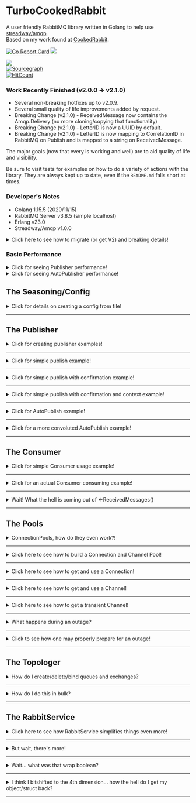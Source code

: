 # TurboCookedRabbit
 A user friendly RabbitMQ library written in Golang to help use <a href="https://github.com/streadway/amqp">streadway/amqp</a>.  
 Based on my work found at [CookedRabbit](https://github.com/houseofcat/RabbitMQ.Core).

[![Go Report Card](https://goreportcard.com/badge/github.com/houseofcat/turbocookedrabbit)](https://goreportcard.com/report/github.com/houseofcat/turbocookedrabbit)
<a title="" target="_blank" href="https://golangci.com/r/github.com/houseofcat/turbocookedrabbit"><img src="https://golangci.com/badges/github.com/houseofcat/turbocookedrabbit.svg"></a>  

<a title="Release" target="_blank" href="https://github.com/houseofcat/turbocookedrabbit/releases"><img src="https://img.shields.io/github/release/houseofcat/turbocookedrabbit.svg?style=flat-square"></a>  
[![Sourcegraph](https://sourcegraph.com/github.com/houseofcat/turbocookedrabbit/-/badge.svg)](https://sourcegraph.com/github.com/houseofcat/turbocookedrabbit?badge)  
[![HitCount](http://hits.dwyl.io/houseofcat/githubcom/houseofcat/turbocookedrabbit.svg)](http://hits.dwyl.io/houseofcat/githubcom/houseofcat/turbocookedrabbit)

### Work Recently Finished (v2.0.0 -> v2.1.0)
 * Several non-breaking hotfixes up to v2.0.9.
 * Several small quality of life improvements added by request.
 * Breaking Change (v2.1.0) - ReceivedMessage now contains the Amqp.Delivery (no more cloning/copying that functionality)
 * Breaking Change (v2.1.0) - LetterID is now a UUID by default.
 * Breaking Change (v2.1.0) - LetterID is now mapping to CorrelationID in RabbitMQ on Publish and is mapped to a string on ReceivedMessage.

The major goals (now that every is working and well) are to aid quality of life and visibility.

Be sure to visit tests for examples on how to do a variety of actions with the library. They are always kept up to date, even if the `README.md` falls short at times.

### Developer's Notes

 * Golang 1.15.5 (2020/11/15)
 * RabbitMQ Server v3.8.5 (simple localhost)
 * Erlang v23.0
 * Streadway/Amqp v1.0.0

<details><summary>Click here to see how to migrate (or get V2) and breaking details!</summary>
<p>

## TO GET (including V2)
`go get -u "github.com/houseofcat/turbocookedrabbit/v2"`  

If I hotfix legacy
`go get -u "github.com/houseofcat/turbocookedrabbit/v1"` 

To continue using legacy up to v1.2.3
`go get -u "github.com/houseofcat/turbocookedrabbit"`  

## TO UPGRADE TO V2
Everything is unified to TCR.  
Convert your imports to a single `"github.com/houseofcat/turbocookedrabbit/v2/pkg/tcr"`.  
And where you have `pools.` or `models.` or `publisher.` or `utils.` replace it with just this `tcr.`

Why am I being so complicated? See below...

### Started Semantic Versioning

 * Separate go.mods.
 * Separate pkgs.

All legacy work will be done with a new module `/v1/pkg/***`.    
All v2 work will be done with a new module `/v2/pkg/tcr`.   

Apologies for all the confusion but if I don't do this, apparently I couldn't use the v2.0.0 tagging system and allow people to `@upgrade`. This is a stupid design choice by the `Go Modules` and was irrevocably harder to get VSCode to understand what the hell I was trying to do and therefore, not shit it's pants.  

Learn more about the fabulous world of PhD's at Google designing things!  
https://blog.golang.org/v2-go-modules  

### Breaking Change Notice (v1.x.x -> v2.0.0)
Decided to opt-in for a near total rewrite. Simpler. Cleaner. Easier to use. The AutoPublish is now using PublishWithConfirmation and so what I now try to emulate is "At Least Once" style of delivery.  

Reason For Rewrite?  
I am better at Golang, in general, and I now have a year of experience using my own software in a production environment. This rewrite has an even stronger auto-recovery mechanism and even harder Publish (PublishWithConfirmation) system. In some ways, performance has significantly increased. In other ways, it sacrified performance for resilience.  

</p>
</details>

### Basic Performance

<details><summary>Click for seeing Publisher performance!</summary>
<p>

Test Settings
```
i7 8700K @ 4.7GHz  
Samsung EVO 970  
RabbitMQ Server 3.8.5 / Erlang 23.0 installed on the same host.    
Single Queue Publish (Without Confirmations)  
Messages Transient Type, 1500-2500 bytes, wrapped themselves, uncompressed.  
100,000 Count Publish Test  
NON-DEBUG
```

```
Benchmark Starts: 2020-07-01 13:01:37.6260111 -0400 EDT m=+0.044880301
Benchmark End: 2020-07-01 13:01:40.6130211 -0400 EDT m=+3.031890301
Messages: 33478.294348 msg/s
```

</p>
</details>

<details><summary>Click for seeing AutoPublisher performance!</summary>
<p>

Test Settings
```
i7 8700K @ 4.7GHz  
Samsung EVO 970  
RabbitMQ Server 3.8.5 / Erlang 23.0 installed on the same host.   
Single Queue Publish (With Confirmations) / Single Consumer  
Messages Durable Type, 1500-2500 bytes, wrapped themselves, uncompressed.  
Two Hour Stress Test, Consumer/Publisher running in tandem.  
DEBUG  
```

```
Failed to Queue For Publishing: 0
Publisher Errors: 0
Messages Published: 25882186
Messages Failed to Publish: 132
Consumer Errors: 0
Messages Acked: 25883360
Messages Failed to Ack: 0
Messages Received: 25883360
Messages Unexpected: 0
Messages Duplicated: 0
PASS
```

AutoPublisher (PublishWithConfirmation) averaged around `3,594.75 msg/s`.  
Consumer averaged around `3,594.91 msg/s`. Probably limited to the AutoPublisher.  

</p>
</details>

## The Seasoning/Config

<p><details><summary>Click for details on creating a config from file!</summary>

The config.json is just a **quality of life** feature. You don't have to use it. I just like how easy it is to change configurations on the fly.

```golang
config, err := tcr.ConvertJSONFileToConfig("testseasoning.json")
```

The full structure `RabbitSeasoning` is available under `pkg/tcr/configs.go`

</p>
</details>

---

## The Publisher

<details><summary>Click for creating publisher examples!</summary>
<p>

Assuming you have a **ConnectionPool** already setup. Creating a publisher can be achieved like so:

```golang
publisher := tcr.NewPublisherFromConfig(Seasoning, ConnectionPool)
```

</p>
</details>

---

<details><summary>Click for simple publish example!</summary>
<p>

Once you have a publisher, you can perform a relatively simple publish.

```golang
letter := tcr.CreateMockLetter(1, "", "TcrTestQueue", nil)
publisher.Publish(letter)
```

This **CreateMockLetter** method creates a simple HelloWorld message letter with no ExchangeName and a QueueName/RoutingKey of `"TcrTestQueue"`. The helper function creates bytes for "h e l l o   w o r l d" as a message body.

The concept of a Letter may seem clunky but the real advantage is async publishing and replay-ability. And you still have `streadway/amqp` to rely on should prefer simple publshing straight to an `amqp.Channel`.

</p>
</details>

---

<details><summary>Click for simple publish with confirmation example!</summary>
<p>

We use PublishWithConfirmation when we want a more resilient publish mechanism. It will wait for a publish confirmation until timeout.

```golang
letter := tcr.CreateMockRandomLetter("TcrTestQueue")
publisher.PublishWithConfirmation(letter, time.Millisecond*500)

WaitLoop:
for {
	select {
	case receipt := <-publisher.PublishReceipts():
		if !receipt.Success {
			// log?
			// requeue?
			// break WaitLoop?
		}
	default:
		time.Sleep(time.Millisecond * 1)
	}
}
```

The default behavior for a RabbitService subscribed to a publisher's PublishReceipts() is to automatically retry `Success == false` receipts with `QueueLetter()`.

</p>
</details>

---

<details><summary>Click for simple publish with confirmation and context example!</summary>
<p>

```golang
ctx, cancel := context.WithTimeout(context.Background(), time.Duration(1)*time.Minute)
letter := tcr.CreateMockRandomLetter("TcrTestQueue")

publisher.PublishWithConfirmationContext(ctx, letter)

WaitLoop:
for {
	select {
	case receipt := <-publisher.PublishReceipts():
		if !receipt.Success {
			// log?
			// requeue?
			// break WaitLoop?
		}
	default:
		time.Sleep(time.Millisecond * 1)
	}
}

cancel()
```
</p>
</details>

---

<details><summary>Click for AutoPublish example!</summary>
<p>

Once you have a publisher, you can perform **StartAutoPublishing**!

```golang
// This tells the Publisher to start reading an **internal queue**, and process Publishing concurrently but with individual RabbitMQ channels.
publisher.StartAutoPublishing()

GetPublishReceipts:
for {
    select {
case receipt := <-publisher.PublishReceipts():
		if !receipt.Success {
			// log?
			// requeue?
			// break WaitLoop?
		}
    default:
        time.Sleep(1 * time.Millisecond)
    }
}
```
Then just invoke QueueLetter to queue up a letter on send. It returns false if it failed to queue up the letter to send. Usually that happens when Shutdown has been called.  

```golang
ok := publisher.QueueLetter(letter) // How simple is that!
```

...or more complex such as...

```golang
for _, letter := range letters {
    if publisher.QueueLetter(letter) {
		//report sucess
	}
}
```

So you can see why we use these message containers called **letter**. The letter has the **body** and **envelope** inside of it. It has everything you need to publish it. Think of it a small, highly configurable, **message body** and the intended **address**. This allows for async replay on failure.

Notice that you don't have anything to do with channels and connections (even on outage)!

</p>
</details>

---

<details><summary>Click for a more convoluted AutoPublish example!</summary>
<p>

Let's say the above example was too simple for you... ...let's up the over engineering a notch on what you can do with AutoPublish.

```golang
publisher.StartAutoPublish() // this will retry based on the Letter.RetryCount passed in.

timer := time.NewTimer(1 * time.Minute) // Stop Listening to notifications after 1 minute.

messageCount = 1000
connectionErrors := 0
successCount := 0
failureCount := 0

ReceivePublishConfirmations:
    for {
        select {
        case <-timer.C:
            break ReceivePublishConfirmations  
        case err := <-connectionPool.Errors():
            if err != nil {
                connectionErrors++ // Count ConnectionPool failures.
            }
            break
    	case publish := <-publisher.PublishReceipts():
            if publish.Success {
                successCount++
            } else {
                failureCount++
            }

            // I am only expecting to publish 1000 messages
            if successCount+failureCount == messageCount { 
                break ReceivePublishConfirmations
            }

            break
        default:
            time.Sleep(1 * time.Millisecond)
            break
        }
    }
```

We have finished our work, we **succeeded** or **failed** to publish **1000** messages. So now we want to shutdown everything!

```golang
publisher.Shutdown(false)
```

</p>
</details>

---

## The Consumer

<details><summary>Click for simple Consumer usage example!</summary>
<p>

Consumer provides a simple Get and GetBatch much like the Publisher has a simple Publish.

```golang
delivery, err := consumer.Get("TcrTestQueue")
```

Exit Conditions:

 * On Error: Error Return, Nil Message Return
 * On Not Ok: Nil Error Return, Nil Message Return
 * On OK: Nil Error Return, Message Returned

We also provide a simple Batch version of this call.


```golang
delivery, err := consumer.GetBatch("TcrTestQueue", 10)
```

Exit Conditions:

 * On Error: Error Return, Nil Messages Return
 * On Not Ok: Nil Error Return, Available Messages Return (0 upto (nth - 1) message)
 * When BatchSize is Reached: Nil Error Return, All Messages Return (n messages)

</p>
</details>

---

<details><summary>Click for an actual Consumer consuming example!</summary>
<p>

Let's start with the ConsumerConfig, and again, the config is just a **quality of life** feature. You don't have to use it.

Here is a **JSON map/dictionary** wrapped in a **ConsumerConfigs**.

```javascript
"ConsumerConfigs": {
	"TurboCookedRabbitConsumer-Ackable": {
		"Enabled": true,
		"QueueName": "TcrTestQueue",
		"ConsumerName": "TurboCookedRabbitConsumer-Ackable",
		"AutoAck": false,
		"Exclusive": false,
		"NoWait": false,
		"QosCountOverride": 100,
		"SleepOnErrorInterval": 0,
		"SleepOnIdleInterval": 0
	}
},
```

And finding this object after it was loaded from a JSON file.

```golang
consumerConfig, ok := config.ConsumerConfigs["TurboCookedRabbitConsumer-AutoAck"]
```

Creating the Consumer from Config after creating a ConnectionPool.

```golang
consumer := consumer.NewConsumerFromConfig(consumerConfig, connectionPool)
```

Then start Consumer?

```golang
consumer.StartConsuming()
```

Thats it! Wait where our my messages?! MY QUEUE IS DRAINING!

Oh, right! That's over here, keeping with the ***out of process design***...

```golang
ConsumeMessages:
    for {
        select {
        case message := <-consumer.Messages():

            requeueError := false
            var err error
            /* Do something with the message! */
            if message.IsAckable { // Message might be Ackable - be sure to check!
                if err != nil {
                    message.Nack(requeueError)
                }

                message.Acknowledge()
            }

        default:
            time.Sleep(100 * time.Millisecond) // No messages == optional nap time.
        }
    }
```

Alternatively you could provide an action for the consumer (this will bypass your internal message buffer).

```golang
consumer.StartConsumingWithAction(
		func(msg *tcr.ReceivedMessage) {
			if err := msg.Acknowledge(); err != nil {
				fmt.Printf("Error acking message: %v\r\n", msg.Body)
			}
		})
```

</p>
</details>

---

<details><summary>Wait! What the hell is coming out of <-ReceivedMessages()</summary>
<p>

Great question. I toyed with the idea of returning Letters like Publisher uses (and I may still at some point) but for now you receive a `tcr.ReceivedMessage`.

***But... why***? Because the payload/data/message body is in there but, more importantly, it contains the means of quickly acking the message! It didn't feel right being merged with a `tcr.Letter`. I may revert and use the base `amqp.Delivery` which does all this and more... I just didn't want users to have to also pull in `streadway/amqp` to simplify their imports. If you were already using it wouldn't be an issue. This design is still being code reviewed in my head.

One of the complexities of RabbitMQ is that you need to Acknowledge off the same Channel that it was received on. That makes out of process designs like mine prone to two things: hackery and/or memory leaks (passing the channels around everywhere WITH messages).

There are two things I **hate** about RabbitMQ
 * Channels close on error.
 * Messages have to be acknowledge on the same channel.

What I have attempted to do is to make your life blissful by not forcing you to deal with it. The rules are still there, but hopefully, I give you the tools to not stress out about it and to simplify **out of process** acknowledgements.

That being said, there is only so much I can hide in my library, which is why I have exposed .Errors(), so that you can code and log accordingly.

```golang
err := consumer.StartConsuming()
// Handle failure to start.

ctx, cancel := context.WithTimeout(context.Background(), time.Duration(1)*time.Minute) // Timeouts

ConsumeMessages:
for {
    select {
    case <-ctx.Done():
        fmt.Print("\r\nContextTimeout\r\n")
        break ConsumeMessages
    case message := <-consumer.ReceivedMessages(): // View Messages
        fmt.Printf("Message Received: %s\r\n", string(message.Body))
    case err := <-consumer.Errors(): // View Consumer errors
        /* Handle */
    case err := <-ConnectionPool.Errors(): // View ConnectionPool errors
        /* Handle */
    default:
        time.Sleep(100 * time.Millisecond)
        break
    }
}
```

Here you may trigger StopConsuming with this

```golang
immediately := false
flushMessages := false
err = consumer.StopConsuming(immediately, flushMessages)
```

But be mindful there are Channel Buffers internally that may be full and goroutines waiting to add even more.

I have provided some tools that can be used to help with this. You will see them sprinkled periodically through my tests.

```golang
consumer.FlushStop() // could have been called more than once.
consumer.FlushErrors() // errors can quickly build up if you stop listening to them
consumer.FlushMessages() // lets say the ackable messages you have can't be acked and you just need to flush them all out of memory
```

Becareful with `FlushMessages()`. If you are `autoAck = true` and receiving ackAble messages, this is not safe. You will **wipe them from your memory** and ***they are not still in the original queue!*** If you were using manual ack, i.e. `autoAck = false` then you are free to do so safely. Your next consumer will pick up where you left off.

Here I demonstrate a very busy ***ConsumerLoop***. Just replace all the counter variables with logging and then an action performed with the message and this could be a production microservice loop.

```golang
ConsumeLoop:
	for {
		select {
		case <-timeOut:
			break ConsumeLoop
		case receipt := <-publisher.PublishReceipts():
			if receipt.Success {
				fmt.Printf("%s: Published Success - LetterID: %d\r\n", time.Now(), receipt.LetterID)
				messagesPublished++
			} else {
				fmt.Printf("%s: Published Failed Error - LetterID: %d\r\n", time.Now(), receipt.LetterID)
				messagesFailedToPublish++
			}
		case err := <-ConnectionPool.Errors():
			fmt.Printf("%s: ConnectionPool Error - %s\r\n", time.Now(), err)
			connectionPoolErrors++
		case err := <-consumer.Errors():
			fmt.Printf("%s: Consumer Error - %s\r\n", time.Now(), err)
			consumerErrors++
		case message := <-consumer.ReceivedMessages():
			messagesReceived++
			fmt.Printf("%s: ConsumedMessage\r\n", time.Now())
			go func(msg *tcr.ReceivedMessage) {
				err := msg.Acknowledge()
				if err != nil {
					fmt.Printf("%s: AckMessage Error - %s\r\n", time.Now(), err)
					messagesFailedToAck++
				} else {
					fmt.Printf("%s: AckMessaged\r\n", time.Now())
					messagesAcked++
				}
			}(message)
		default:
			time.Sleep(100 * time.Millisecond)
		}
	}
```


</p>
</details>

---

## The Pools

<details><summary>ConnectionPools, how do they even work?!</summary>
<p>

ChannelPools have been removed for simplification. Unfortunately for the ConnectionPool, there is still a bit of complexity here. If you have one Connection, I generally recommend around 5 Channels to be built on top of each connection. Your mileage may vary so be sure to test!

Ex.) ConnectionCount: 5 => ChannelCount: 25  

I allow most features to be configurable via PoolConfig.  

```javascript
"PoolConfig": {
	"URI": "amqp://guest:guest@localhost:5672/",
	"ConnectionName": "TurboCookedRabbit",
	"SleepOnErrorInterval": 100,
	"MaxCacheChannelCount": 50,
	"MaxConnectionCount": 10,
	"Heartbeat": 30,
	"ConnectionTimeout": 10,
	"TLSConfig": {
		"EnableTLS": false,
		"PEMCertLocation": "test/catest.pem",
		"LocalCertLocation": "client/cert.ca",
		"CertServerName": "hostname-in-cert"
	}
}
```

There is a chance for a pause/delay/lag when there are no Connections/Channels available. High performance on your system may require fine tuning and benchmarking. The thing is though, you can't just add Connections and Channels evenly. Connections, server side, are not an infinite resource (channel construction/destruction isn't really either!). You can't keep just adding connections though so I alleviate that by keeping them cached/pooled for you.

The following code demonstrates one super important part with ConnectionPools: **flag erred Channels**. RabbitMQ server closes Channels on error, meaning this little guy is dead. You normally won't know it's dead until the next time you use it - and that can mean messages lost. By flagging the channel as having had an error, when returning it, we process the dead channel and attempt replace it.

```golang
// Publish sends a single message to the address on the letter using a cached ChannelHost.
// Subscribe to PublishReceipts to see success and errors.
// For proper resilience (at least once delivery guarantee over shaky network) use PublishWithConfirmation
func (pub *Publisher) Publish(letter *Letter, skipReceipt bool) {

	chanHost := pub.ConnectionPool.GetChannelFromPool()

	err := chanHost.Channel.Publish(
		letter.Envelope.Exchange,
		letter.Envelope.RoutingKey,
		letter.Envelope.Mandatory,
		letter.Envelope.Immediate,
		amqp.Publishing{
			ContentType:  letter.Envelope.ContentType,
			Body:         letter.Body,
			Headers:      amqp.Table(letter.Envelope.Headers),
			DeliveryMode: letter.Envelope.DeliveryMode,
		},
	)

	if !skipReceipt {
		pub.publishReceipt(letter, err)
	}

	pub.ConnectionPool.ReturnChannel(chanHost, err != nil)
}
```

</p>
</details>

---

<details><summary>Click here to see how to build a Connection and Channel Pool!</summary>
<p>

Um... this is the easy relatively easy to do with configs.

```golang
cp, err := tcr.NewConnectionPool(Seasoning.PoolConfig)
if err != nil {
	// blow up
}
```

</p>
</details>

---

<details><summary>Click here to see how to get and use a Connection!</summary>
<p>

This isn't really necessary to use `amqp.Connection` directly in my library, but you are free to do so.

```golang
connHost, err := ConnectionPool.GetConnection()
channel, err := connHost.Connection.Channel()
if err != nil {
	ConnectionPool.ReturnConnection(connHost, true)
}
ConnectionPool.ReturnConnection(connHost, false)
```

This ChannelHost is like a wrapper around the AmqpChannel that adds a few features like Errors and ReturnMessages. You also don't have to use my Publisher, Consumer, and Topologer, or RabbitService. You can use the ConnectionPool by itself if you just like the idea of backing your already existing code behind a ConnectionPool that has recovery and TCP socket load balancing!

The Publisher/Consumer/Topologer all use code similar to this and should help provide a simple understanding of the ConnectionPool.

```golang
chanHost := ConnectionPool.GetChannelFromPool()
err := chanHost.Channel.Publish(
		exchangeName,
		routingKey,
		mandatory,
		immediate,
		amqp.Publishing{
			ContentType: contentType,
			Body:        body,
		},
    )
ConnectionPool.ReturnChannel(chanHost, err != nil)
```

</p>
</details>

---

<details><summary>Click here to see how to get and use a Channel!</summary>
<p>

```golang
chanHost := ConnectionPool.GetChannelFromPool()

ConnectionPool.ReturnChannel(chanHost, false)
```

This ChannelHost is like a wrapper around the AmqpChannel that adds a few features like Errors and ReturnMessages. You also don't have to use my Publisher, Consumer, and Topologer, or RabbitService. You can use the ConnectionPool yourself if you just like the idea of backing your already existing code behind a ConnectionPool that has recovery and TCP socket load balancing!

The Publisher/Consumer/Topologer all use code similar to this!

```golang
chanHost := ConnectionPool.GetChannelFromPool()
err := chanHost.Channel.Publish(
		exchangeName,
		routingKey,
		mandatory,
		immediate,
		amqp.Publishing{
			ContentType: contentType,
			Body:        body,
		},
    )
ConnectionPool.ReturnChannel(chanHost, err != nil)
```

</p>
</details>

---

<details><summary>Click here to see how to get a transient Channel!</summary>
<p>

This should look like pretty standard RabbitMQ code once you get a normal `amqp.Channel` out.

```golang
ackable := true
channel := ConnectionPool.GetTransientChannel(ackable)
defer channel.Close() // remember to close when you are done!
```

</p>
</details>

---

<details><summary>What happens during an outage?</summary>
<p>

You will get errors performing actions. You indicate to the library your action failed, `err != nil`, and we will try restoring connectivity for you.

</p>
</details>

---

<details><summary>Click to see how one may properly prepare for an outage!</summary>
<p>

Observe a retry publish strategy with the following code example:

```golang
cp, err := tcr.NewConnectionPool(Seasoning.PoolConfig)
if err != nil {
	// blow up
}

iterations := 0
retryCount := 10

for iterations < retryCount {

	chanHost := ConnectionPool.GetChannelFromPool() // we are always getting channels on each publish

	letter := tcr.CreateMockRandomLetter("TcrTestQueue")

	err := chanHost.Channel.Publish(
		letter.Envelope.Exchange,
		letter.Envelope.RoutingKey,
		letter.Envelope.Mandatory,
		letter.Envelope.Immediate,
		amqp.Publishing{
			ContentType: letter.Envelope.ContentType,
			Body:        letter.Body,
		},
	)

	if err == nil {
		ConnectionPool.ReturnChannel(chanHost, false) // we are always returning the channels
		break 
	}

	ConnectionPool.ReturnChannel(chanHost, true) // we are always returning the channels
	time.Sleep(10 * time.Second)
	iterations++

	if iterations == 10 {
		break
	}
}

cp.Shutdown()
```

You can create publishing tests in loops while manually shutting down the RabbitMQ connections! This is great for chaos engineering testing!  

Severing all connections:  
`C:\Program Files\RabbitMQ Server\rabbitmq_server-3.8.5\sbin>rabbitmqctl.bat close_all_connections "suck it, trebek"`  

SleepOnErrorInterval aids in slowing the system down when errors are occurring. Stops you from rapidly taking down your RabbitMQ nodes when they are experiencing issues.

```javascript
"PoolConfig": {
	"URI": "amqp://guest:guest@localhost:5672/",
	"ConnectionName": "TurboCookedRabbit",
	"SleepOnErrorInterval": 100,
	"MaxCacheChannelCount": 50,
	"MaxConnectionCount": 10,
	"Heartbeat": 30,
	"ConnectionTimeout": 10,
	"TLSConfig": {
		"EnableTLS": false,
		"PEMCertLocation": "test/catest.pem",
		"LocalCertLocation": "client/cert.ca",
		"CertServerName": "hostname-in-cert"
	}
},
```

</p>
</details>

---

## The Topologer

<details><summary>How do I create/delete/bind queues and exchanges?</summary>
<p>

Coming from plain `streadway/amqp` there isn't too much to it. Call the right method with the right parameters.

I have however integrated those relatively painless methods now with a ConnectionPool and added a `TopologyConfig` for a JSON style of batch topology creation/binding. The real advantages here is that I allow things in bulk and allow you to build topology from a **topology.json** file.

Creating an Exchange with a `tcr.Exchange`

```golang
err := top.CreateExchangeFromConfig(exchange) // tcr.Exchange
if err != nil {
    return err
}
```

Or if you prefer it more manual:

```golang
exchangeName := "FancyName"
exchangeType := "fanout"
passiveDeclare, durable, autoDelete, internal, noWait := false, true, false, false, false

err := top.CreateExchange(exchangeName, exchangeType, passiveDeclare, durable, autoDelete, internal, noWait, nil)
if err != nil {
    return err
}
```

Creating an Queue with a `tcr.Queue`

```golang
err := top.CreateQueueFromConfig(queue) // tcr.Queue
if err != nil {
    return err
}
```

Or, again, if you prefer it more manual:

```golang
queueName := "FancyQueueName"
passiveDeclare, durable, autoDelete, exclusive, noWait := false, true, false, false, false

err := top.CreateQueue(queueName, passiveDeclare, durable, autoDelete, exclusive, noWait, nil)
if err != nil {
    return err
}
```

</p>
</details>

---

<details><summary>How do I do this in bulk?</summary>
<p>

Here I demonstrate the Topology as JSON (full sample is checked in as `testtopology.json`)

```javascript
{
	"Exchanges": [
		{
			"Name": "MyTestExchangeRoot",
			"Type": "direct",
			"PassiveDeclare": false,
			"Durable": true,
			"AutoDelete": false,
			"InternalOnly": false,
			"NoWait": false
		},
		{
			"Name": "MyTestExchange.Child01",
			"Type": "direct",
			"PassiveDeclare": false,
			"Durable": true,
			"AutoDelete": false,
			"InternalOnly": false,
			"NoWait": false
		},
		{
			"Name": "MyTestExchange.Child02",
			"Type": "direct",
			"PassiveDeclare": false,
			"Durable": true,
			"AutoDelete": false,
			"InternalOnly": false,
			"NoWait": false
		}
	],
	"Queues": [
		{
			"Name": "QueueAttachedToRoot",
			"PassiveDeclare": false,
			"Durable": true,
			"AutoDelete": false,
			"Exclusive": false,
			"NoWait": false
		},
		{
			"Name": "QueueAttachedToExch01",
			"PassiveDeclare": false,
			"Durable": true,
			"AutoDelete": false,
			"Exclusive": false,
			"NoWait": false
		},
		{
			"Name": "QueueAttachedToExch02",
			"PassiveDeclare": false,
			"Durable": true,
			"AutoDelete": false,
			"Exclusive": false,
			"NoWait": false
		}
	],
	"QueueBindings": [
		{
			"QueueName": "QueueAttachedToRoot",
			"ExchangeName": "MyTestExchangeRoot",
			"RoutingKey": "RoutingKeyRoot",
			"NoWait": false
		},
		{
			"QueueName": "QueueAttachedToExch01",
			"ExchangeName": "MyTestExchange.Child01",
			"RoutingKey": "RoutingKey1",
			"NoWait": false
		},
		{
			"QueueName": "QueueAttachedToExch02",
			"ExchangeName": "MyTestExchange.Child02",
			"RoutingKey": "RoutingKey2",
			"NoWait": false
		}
	],
	"ExchangeBindings": [
		{
			"ExchangeName": "MyTestExchange.Child01",
			"ParentExchangeName": "MyTestExchangeRoot",
			"RoutingKey": "ExchangeKey1",
			"NoWait": false
		},
		{
			"ExchangeName": "MyTestExchange.Child02",
			"ParentExchangeName": "MyTestExchange.Child01",
			"RoutingKey": "ExchangeKey2",
			"NoWait": false
		}
	]
}
```

I have provided a helper method for turning it into a TopologyConfig.

```golang
topologyConfig, err := tcr.ConvertJSONFileToTopologyConfig("testtopology.json")
```

Creating a simple and shareable ConnectionPool.

```golang
cp, err := tcr.NewConnectionPool(Seasoning.PoolConfig)
```

Using the ConnectionPool to create our Topologer.

```golang
topologer := tcr.NewTopologer(cp)
```

Assuming you have a blank slate RabbitMQ server, this shouldn't error out as long as you can connect to it.

```golang
ignoreErrors := false
err = topologer.BuildToplogy(topologyConfig, ignoreErrors)
```

Fin.

That's it really. In the future I will have more features. Just know that I think you can export your current Server configuration from the Server itself.

</p>
</details>

---

## The RabbitService

<details><summary>Click here to see how RabbitService simplifies things even more!</summary>
<p>

Here I demonstrate the steps of loading the JSON configuration and creating a new RabbitService!

```golang
service, err := tcr.NewRabbitService(Seasoning, "", "", nil, nil)
```

or with encryption/salt added  

```golang
service, err := tcr.NewRabbitService(Seasoning, "PasswordyPassword", "SaltySalt", nil, nil)
```  

optionally providing actions for processing errors and publish receipts

```golang
service, err := tcr.NewRabbitService(
    Seasoning,
    "PasswordyPassword",
    "SaltySalt",
	processPublishReceipts, //func(*PublishReceipt)
	processError) //func(error)
```

RabbitService provides default behaviors for these functions when they are `nil`. On Error for example, we write to console. On PublishReceipts that are unsuccesful, we requeue the message for Publish on your behalf using the AutoPublisher.

The service has direct access to a Publisher and Topologer

```golang
rs.Topologer.CreateExchangeFromConfig(exchange)
skipReceipt := true
rs.Publisher.Publish(letter, skipReceipt)
```

The consumer section is more complicated but I read the map of consumers that were in config and built them out for you to use when ready:

```golang
var consumer *consumer.Consumer
consumer, err := rs.GetConsumer("MyConsumer")
consumer.StartConsuming()
```

And don't forget to subscribe to **ReceivedMessages()** when using **StartConsuming()** to actually get them out of the internal buffer!

</p>
</details>

---

<details><summary>But wait, there's more!</summary>
<p>

The service allows JSON Marshalling, Argon2 hashing, Aes-128/192/256 bit encryption, and GZIP/ZSTD compression.  
***Note: ZSTD is from 3rd party library and it's working but in Beta - if worried use the standard vanilla GZIP.***

Setting Up Hashing (required for Encryption):
```golang
password := "SuperStreetFighter2Turbo"
salt := "MBisonDidNothingWrong"

Service.SetHashForEncryption(password, salt)
```

The password/passphrase is your responsibility on keeping it safe. I recommend a Key Vault of some flavor.

We set the **HashKey** internally to the Service so you can do seamless encryption during Service.Publish and what you have in the corresponding **Configs** added to **RabbitSeasoning**. Here are some decent settings for Argon2 hashing.

```javascript
"EncryptionConfig" : {
	"Enabled": true,
	"Type": "aes",
	"TimeConsideration": 1,
	"MemoryMultiplier": 64,
	"Threads": 2
},
"CompressionConfig": {
	"Enabled": true,
	"Type": "gzip"
},
```

And all of this is built-in into the Service level Publisher.

Here are some examples...

JSON Marshalled Data Example:
```golang
Service.Config.EncryptionConfig.Enabled = false
Service.Config.CompressionConfig.Enabled = false

wrapData := false
data := interface{}
err := Service.Publish(data, "MyExchange", "MyQueue", wrapData)
if err != nil {
	
}
```
Isn't that easy?

Let's add compression!

 1. Marshal interface{} into bytes.
 2. Compress bytes.
 3. Publish.

```golang
Service.Config.EncryptionConfig.Enabled = false
Service.Config.CompressionConfig.Enabled = true
Service.Config.CompressionConfig.Type = "gzip"

wrapData := false
data := interface{}
err := Service.Publish(data, "MyExchange", "MyQueue", wrapData)
if err != nil {
	
}
```

To reverse it into a struct!

 * Consume Message (get your bytes)
 * Decompress Bytes (with matching type)
 * Unmarshal bytes to your struct!
 * Profit!

What about Encryption?

Well if you are following my config example, we will encrypt using a SymmetricKey / AES-256 bit, with nonce and a salty 32-bit HashKey from Argon2.

```golang
Service.Config.EncryptionConfig.Enabled = true
Service.Config.CompressionConfig.Enabled = false

wrapData := false
data := interface{}
err := Service.Publish(data, "MyExchange", "MyQueue", wrapData)
if err != nil {
	
}
```

Boom, finished! That's it. You have encrypted your entire payload in the queue. Nobody can read it without your passphrase and salt.

So to reverse it into a struct, you need to:

 * Consume Message (get your bytes)
 * Decrypt Bytes (with matching type)
 * Unmarshal bytes to your struct!
 * Profit!

 What about Comcryption (a word I just made up)?

 Good lord, fine!

The steps this takes is this:
  1. Marshal interface{} into bytes.
  2. Compress bytes.
  3. Encrypt bytes.
  4. Publish.

 ```golang
Service.Config.EncryptionConfig.Enabled = true
Service.Config.CompressionConfig.Enabled = true

wrapData := false
data := interface{}
err := Service.Publish(data, "MyExchange", "MyQueue", wrapData)
if err != nil {
	
}
```

So to reverse comcryption, you need to:

 * Consume Message (get your bytes)
 * Decrypt Bytes (with matching type)
 * Decompress bytes (with matching type)
 * Unmarshal bytes to your struct!

Depending on your payloads, if it's tons of random bytes/strings, compression won't do much for you - probably even increase size. AES encryption only adds little byte size overhead for the nonce I believe.

Here is a possible ***good*** use case for comcryption. It is a beefy 5KB+ JSON string of dynamic, but not random, sensitive data. Quite possibly PII/PCI user data dump. Think list of Credit Cards, Transactions, or HIPAA data. Basically anything you would see in GDPR bingo!

So healthy sized JSONs generally compress well ~ 85-97% at times.
If it's sensitive, it needs to be encrypted.
Smaller (compressed) bytes encrypt faster.
Comcryption!

So what's the downside? It's slow, might need tweaking still... but ***it's slow***. At least compared to plain publishing.

 ### SECURITY WARNING
 
 This doesn't really apply to my use cases, however, some forms of deflate/gzip, combined with some protocols, created a vulnerability by compressing and then encrypting. 

 I would be terrible if I didn't make you aware of CRIME and BREACH attacks.
 https://crypto.stackexchange.com/questions/29972/is-there-an-existing-cryptography-algorithm-method-that-both-encrypts-and-comp/29974#29974

So you can choose wisely :)

</p>
</details>

---

<details><summary>Wait... what was that wrap boolean?</summary>
<p>

I knew I forgot something!

Consider the following example, here we are performing Comcryption.

```golang
Service.Config.EncryptionConfig.Enabled = true
Service.Config.CompressionConfig.Enabled = true

wrapData := false
data := interface{}
err := Service.Publish(data, "MyExchange", "MyQueue", wrapData)
if err != nil {
	
}
```

The problem here is that the message could leave you blinded by the dark! I tried to enhance this process, by wrapping your bits.  
If you wrap your message, it is always of type **tcr.WrappedBody** coming back out.  

The following change (with the above code)...

```golang
wrapData = true
```

...produces this message wrapper.

```javascript
{
	"LetterID": 0,
	"Body": {
		"Encrypted": true,
		"EncryptionType": "aes",
		"Compressed": true,
		"CompressionType": "gzip",
		"UTCDateTime": "2019-09-22T19:13:55Z",
		"Data": "+uLJxH1YC1u5KzJUGTImKcaTccSY3gXsMaCoHneJDF+9/9JDaX/Fort92w8VWyTiKqgQj+2gqIaAXyHwFObtjL3RAxTn5uF/QIguvuZ+/2X8qn/+QDByuCY3qkRKu3HHzmwd+GPfgNacyaQgS2/hD2uoFrwR67W332CHWA=="
	}
}
```

You definitely can't tell this is M. Bison's Social Security Number, but can see the **metadata**.

The idea around this *metadata* is that it could help identify when a passphrase was used to create this, then you can determine which key was live based on ***UTCDateTime***. This means that you have to work out key rotations from your end of things.

The inner Data deserializes to **[]byte**, which means based on a consumed **tcr.WrappedBody**, you know immediately if it is a compressed, encrypted, or just a JSON []byte.

</p>
</details>

---

<details><summary>I think I bitshifted to the 4th dimension... how the hell do I get my object/struct back?</summary>
<p>

I am going to assume we are Comcrypting, so adjust this example to your needs

First we get our data out of a Consumer, once we have a **tcr.Body.Data** []byte, we can begin reversing it.

```golang
var json = jsoniter.ConfigFastest // optional - can use built-in json if you prefer

message := <-consumer.Messages() // get comprypted message

wrappedBody := &tcr.WrappedBody{}
err = json.Unmarshal(message.Body, wrappedBody) // unmarshal as ModdedLetter
if err != nil {
	// I probably have a bug.
}

buffer := bytes.NewBuffer(wrappedBody.Body.Data)

// Helper function to get the original data (pre-wrapped) out based on current service settings.
// You would have to remember to write a decompress/decrypt step without this for comcrypted messages.
err = tcr.ReadPayload(buffer, Service.Config.CompressionConfig, Service.Config.EncryptionConfig)
if err != nil {
	// I probably have a bug.
}

myStruct := &MyStruct{}
err = json.Unmarshal(buffer.Bytes(), myStruct) // unmarshal as actual type!
if err != nil {
	// You probably have a bug!
}
```

</p>
</details>

---
